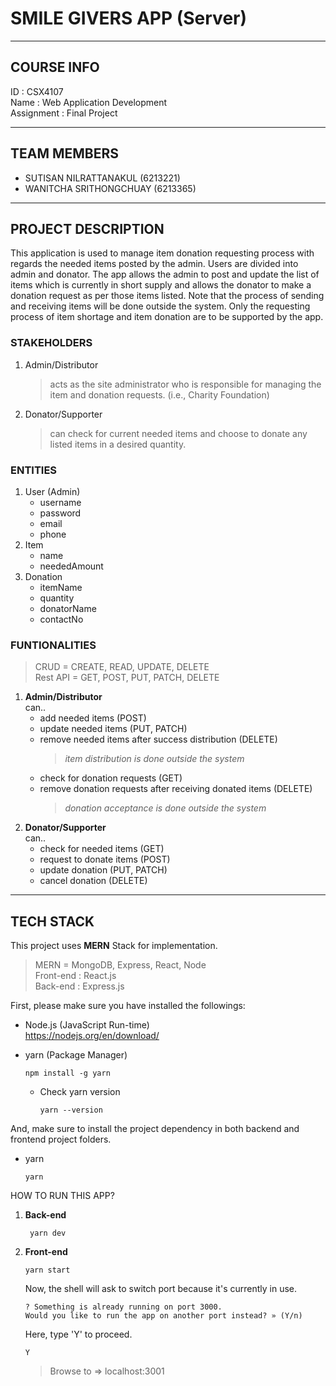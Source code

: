 # SMILE GIVERS APP (Server)
----------------------------------------------------

## COURSE INFO
ID : CSX4107 <br />
Name : Web Application Development <br />
Assignment : Final Project

----------------------------------------------------

## TEAM MEMBERS 
- SUTISAN NILRATTANAKUL (6213221) <br />
- WANITCHA SRITHONGCHUAY (6213365) 

----------------------------------------------------

## PROJECT DESCRIPTION
This application is used to manage item donation requesting process with regards the needed items posted by the admin. Users are divided into admin and donator. The app allows the admin to post and update the list of items which is currently in short supply and allows the donator to make a donation request as per those items listed. Note that the process of sending and receiving items will be done outside the system. Only the requesting process of item shortage and item donation are to be supported by the app.

### STAKEHOLDERS
1. Admin/Distributor 
   > acts as the site administrator who is responsible for managing the item and donation requests. (i.e., Charity Foundation)
2. Donator/Supporter
   > can check for current needed items and choose to donate any listed items in a desired quantity.

### ENTITIES
1. User (Admin)
   - username
   - password
   - email
   - phone
2. Item
   - name
   - neededAmount
3. Donation
   - itemName
   - quantity
   - donatorName
   - contactNo

### FUNTIONALITIES
> CRUD = CREATE, READ, UPDATE, DELETE <br />
> Rest API = GET, POST, PUT, PATCH, DELETE
1. **Admin/Distributor** <br />
   can..
   - add needed items (POST)
   - update needed items (PUT, PATCH)
   - remove needed items after success distribution (DELETE) <br />
     > *item distribution is done outside the system*
   - check for donation requests (GET)
   - remove donation requests after receiving donated items (DELETE) 
     > *donation acceptance is done outside the system*
2. **Donator/Supporter** <br />
   can..
   - check for needed items (GET)
   - request to donate items (POST)
   - update donation (PUT, PATCH)
   - cancel donation (DELETE)

----------------------------------------------------

## TECH STACK
This project uses **MERN** Stack for implementation.
> MERN = MongoDB, Express, React, Node <br />
> Front-end : React.js <br />
> Back-end : Express.js

First, please make sure you have installed the followings:
- Node.js (JavaScript Run-time) <br />
  https://nodejs.org/en/download/
  
- yarn (Package Manager)
  ```
  npm install -g yarn
  ```
  - Check yarn version
    ```
    yarn --version
    ```
And, make sure to install the project dependency in both backend and frontend project folders.
- yarn
  ```
  yarn
  ```

HOW TO RUN THIS APP?
1. **Back-end**
   ```
    yarn dev
   ```
2. **Front-end**
   ```
   yarn start
   ```
   Now, the shell will ask to switch port because it's currently in use.
   ```
   ? Something is already running on port 3000.
   Would you like to run the app on another port instead? » (Y/n) 
   ```
   Here, type 'Y' to proceed.
   ```
   Y
   ```
   > Browse to => localhost:3001
